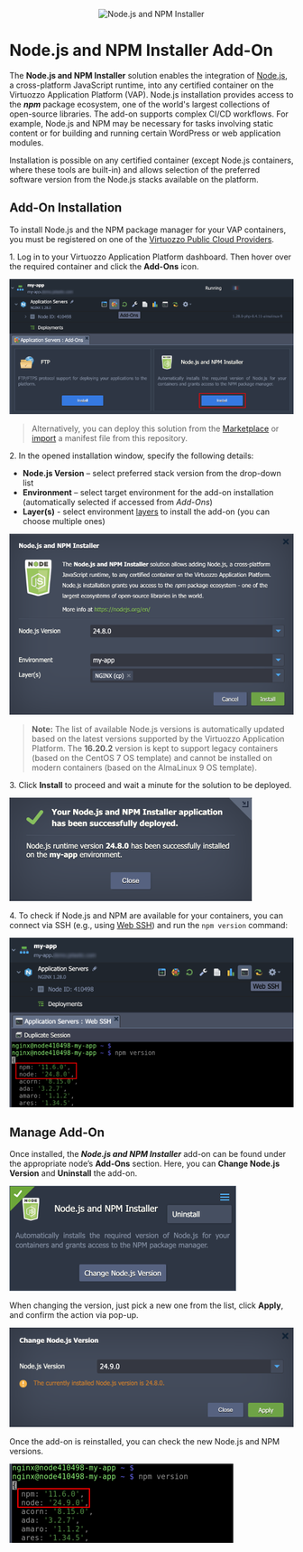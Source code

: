 <p align="center"> 
<img src="images/node.png" alt="Node.js and NPM Installer" width="100px">
</p>

# Node.js and NPM Installer Add-On

The **Node.js and NPM Installer** solution enables the integration of [Node.js](https://nodejs.org/en/), a cross-platform JavaScript runtime, into any certified container on the Virtuozzo Application Platform (VAP). Node.js installation provides access to the ***npm*** package ecosystem, one of the world's largest collections of open-source libraries. The add-on supports complex CI/CD workflows. For example, Node.js and NPM may be necessary for tasks involving static content or for building and running certain WordPress or web application modules.

Installation is possible on any certified container (except Node.js containers, where these tools are built-in) and allows selection of the preferred software version from the Node.js stacks available on the platform.


## Add-On Installation

To install Node.js and the NPM package manager for your VAP containers, you must be registered on one of the [Virtuozzo Public Cloud Providers](https://www.virtuozzo.com/application-platform-partners/).

1\. Log in to your Virtuozzo Application Platform dashboard. Then hover over the required container and click the **Add-Ons** icon.

![install Node.js add-on](images/01-install-nodejs-addon.png)

> Alternatively, you can deploy this solution from the [Marketplace](https://www.virtuozzo.com/application-platform-docs/marketplace/) or [import](https://www.virtuozzo.com/application-platform-docs/environment-import/) a manifest file from this repository.

2\. In the opened installation window, specify the following details:

- **Node.js Version** – select preferred stack version from the drop-down list
- **Environment** – select target environment for the add-on installation (automatically selected if accessed from *Add-Ons*)
- **Layer(s)** - select environment [layers](https://www.virtuozzo.com/application-platform-docs/concept-and-terminology/#layer) to install the add-on (you can choose multiple ones)

![Node.js installation window](images/02-nodejs-installation-window.png)

> **Note:** The list of available Node.js versions is automatically updated based on the latest versions supported by the Virtuozzo Application Platform. The **16.20.2** version is kept to support legacy containers (based on the CentOS 7 OS template) and cannot be installed on modern containers (based on the AlmaLinux 9 OS template).

3\. Click **Install** to proceed and wait a minute for the solution to be deployed.

![Node.js installed](images/03-nodejs-installed.png)

4\. To check if Node.js and NPM are available for your containers, you can connect via SSH (e.g., using [Web SSH](https://www.virtuozzo.com/application-platform-docs/web-ssh-client/)) and run the `npm version` command:

![Node.js version 24.8](images/04-npm-version-248.png)


## Manage Add-On

Once installed, the ***Node.js and NPM Installer*** add-on can be found under the appropriate node’s **Add-Ons** section. Here, you can **Change Node.js Version** and **Uninstall** the add-on.

![manage Node.js add-on](images/05-manage-nodejs-addon.png)

When changing the version, just pick a new one from the list, click **Apply**, and confirm the action via pop-up.

![change Node.js version](images/06-change-nodejs-version.png)

Once the add-on is reinstalled, you can check the new Node.js and NPM versions.

![Node.js version 24.9](images/07-npm-version-249.png)

